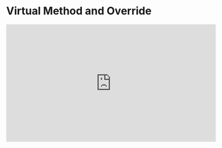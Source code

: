 ﻿# Virtual Method and Override 


<iframe width="560" height="315" src="https://www.youtube.com/embed/K9xJh8fQEik?list=PL1DEQjXG2xnKI3TL-gsy91eXbh3ytOt6h" frameborder="0" allowfullscreen></iframe>

